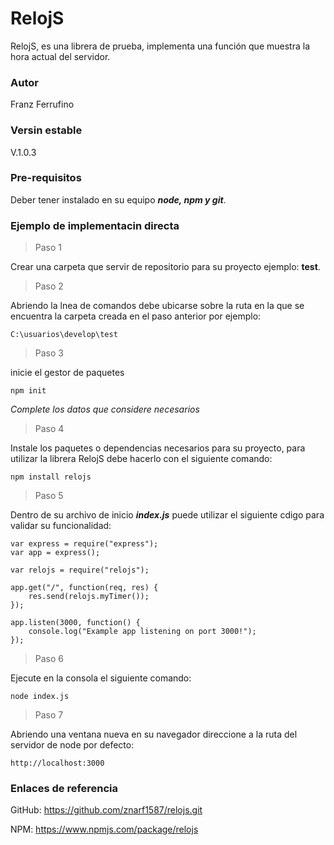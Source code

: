 # RelojS

RelojS, es una librera de prueba, implementa una función que muestra la hora actual del servidor.

### Autor

Franz Ferrufino

### Versin estable

V.1.0.3

### Pre-requisitos

Deber tener instalado en su equipo **_node, npm y git_**.

### Ejemplo de implementacin directa

> Paso 1

Crear una carpeta que servir de repositorio para su proyecto ejemplo: **test**.

> Paso 2

Abriendo la lnea de comandos debe ubicarse sobre la ruta en la que se encuentra la carpeta creada en el paso anterior por ejemplo:

`C:\usuarios\develop\test`

> Paso 3

inicie el gestor de paquetes

`npm init`

_Complete los datos que considere necesarios_

> Paso 4

Instale los paquetes o dependencias necesarios para su proyecto, para utilizar la librera RelojS debe hacerlo con el siguiente comando:

`npm install relojs`

> Paso 5

Dentro de su archivo de inicio **_index.js_** puede utilizar el siguiente cdigo para validar su funcionalidad:

```
var express = require("express");
var app = express();

var relojs = require("relojs");

app.get("/", function(req, res) {
    res.send(relojs.myTimer());
});

app.listen(3000, function() {
    console.log("Example app listening on port 3000!");
});
```

> Paso 6

Ejecute en la consola el siguiente comando:

`node index.js`

> Paso 7

Abriendo una ventana nueva en su navegador direccione a la ruta del servidor de node por defecto:

`http://localhost:3000`

### Enlaces de referencia

GitHub: https://github.com/znarf1587/relojs.git

NPM: https://www.npmjs.com/package/relojs
